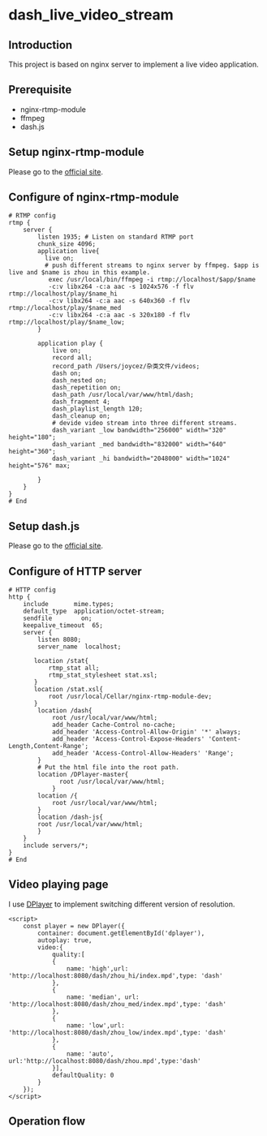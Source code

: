 # dash_live_video_stream
## Introduction
This project is based on nginx server to implement a live video application.
## Prerequisite
+ nginx-rtmp-module
+ ffmpeg
+ dash.js
## Setup nginx-rtmp-module
Please go to the [official site](https://github.com/arut/nginx-rtmp-module/wiki/Installing-via-Build).
## Configure of nginx-rtmp-module
```
# RTMP config
rtmp {
    server {
        listen 1935; # Listen on standard RTMP port
        chunk_size 4096;
        application live{
          live on;
          # push different streams to nginx server by ffmpeg. $app is live and $name is zhou in this example.
           exec /usr/local/bin/ffmpeg -i rtmp://localhost/$app/$name
           -c:v libx264 -c:a aac -s 1024x576 -f flv rtmp://localhost/play/$name_hi
           -c:v libx264 -c:a aac -s 640x360 -f flv rtmp://localhost/play/$name_med
           -c:v libx264 -c:a aac -s 320x180 -f flv rtmp://localhost/play/$name_low;
        }
        
        application play {
            live on;
            record all;
            record_path /Users/joycez/杂类文件/videos;
            dash on;
            dash_nested on;
            dash_repetition on;
            dash_path /usr/local/var/www/html/dash;
            dash_fragment 4;
            dash_playlist_length 120;
            dash_cleanup on;
            # devide video stream into three different streams.
            dash_variant _low bandwidth="256000" width="320" height="180";
            dash_variant _med bandwidth="832000" width="640" height="360";
            dash_variant _hi bandwidth="2048000" width="1024" height="576" max;
                
        }
    }
}
# End 
```
## Setup dash.js
Please go to the [official site](https://github.com/Dash-Industry-Forum/dash.js).
## Configure of HTTP server
```
# HTTP config
http {
    include       mime.types;
    default_type  application/octet-stream;
    sendfile        on;
    keepalive_timeout  65;
    server {
        listen 8080;
        server_name  localhost;

       location /stat{
           rtmp_stat all;
           rtmp_stat_stylesheet stat.xsl;
       }
       location /stat.xsl{
           root /usr/local/Cellar/nginx-rtmp-module-dev;
       }
        location /dash{
            root /usr/local/var/www/html;
            add_header Cache-Control no-cache;
            add_header 'Access-Control-Allow-Origin' '*' always;
            add_header 'Access-Control-Expose-Headers' 'Content-Length,Content-Range';
            add_header 'Access-Control-Allow-Headers' 'Range';
        }
        # Put the html file into the root path.
        location /DPlayer-master{
              root /usr/local/var/www/html;
            }
        location /{
            root /usr/local/var/www/html;
        }
        location /dash-js{
        root /usr/local/var/www/html;
        }
    }
    include servers/*;
}
# End
```
## Video playing page
I use [DPlayer](https://github.com/MoePlayer/DPlayer) to implement switching different version of resolution.
```
<script>
    const player = new DPlayer({
        container: document.getElementById('dplayer'),
        autoplay: true,
        video:{
            quality:[
            {
                name: 'high',url: 'http://localhost:8080/dash/zhou_hi/index.mpd',type: 'dash'
            },
            {
                name: 'median', url: 'http://localhost:8080/dash/zhou_med/index.mpd',type: 'dash'
            },
            {
                name: 'low',url: 'http://localhost:8080/dash/zhou_low/index.mpd',type: 'dash'
            },
            {
                name: 'auto', url:'http://localhost:8080/dash/zhou.mpd',type:'dash'
            }],
            defaultQuality: 0
        }
    }); 
</script>
```
## Operation flow


